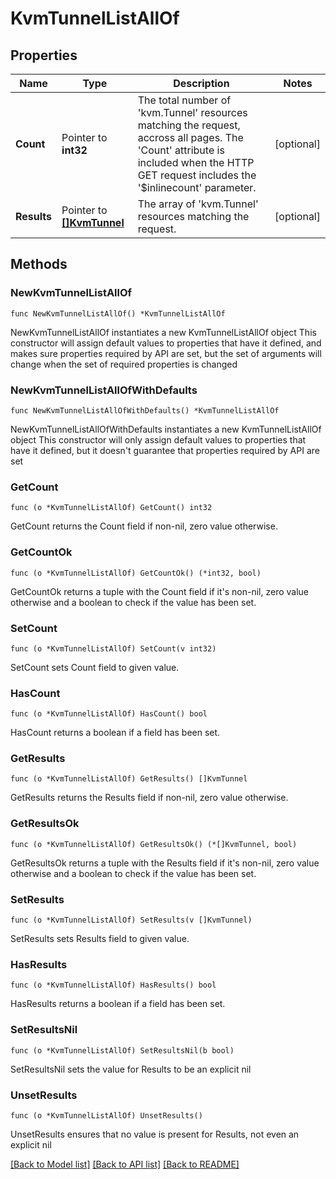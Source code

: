 # KvmTunnelListAllOf

## Properties

Name | Type | Description | Notes
------------ | ------------- | ------------- | -------------
**Count** | Pointer to **int32** | The total number of &#39;kvm.Tunnel&#39; resources matching the request, accross all pages. The &#39;Count&#39; attribute is included when the HTTP GET request includes the &#39;$inlinecount&#39; parameter. | [optional] 
**Results** | Pointer to [**[]KvmTunnel**](KvmTunnel.md) | The array of &#39;kvm.Tunnel&#39; resources matching the request. | [optional] 

## Methods

### NewKvmTunnelListAllOf

`func NewKvmTunnelListAllOf() *KvmTunnelListAllOf`

NewKvmTunnelListAllOf instantiates a new KvmTunnelListAllOf object
This constructor will assign default values to properties that have it defined,
and makes sure properties required by API are set, but the set of arguments
will change when the set of required properties is changed

### NewKvmTunnelListAllOfWithDefaults

`func NewKvmTunnelListAllOfWithDefaults() *KvmTunnelListAllOf`

NewKvmTunnelListAllOfWithDefaults instantiates a new KvmTunnelListAllOf object
This constructor will only assign default values to properties that have it defined,
but it doesn't guarantee that properties required by API are set

### GetCount

`func (o *KvmTunnelListAllOf) GetCount() int32`

GetCount returns the Count field if non-nil, zero value otherwise.

### GetCountOk

`func (o *KvmTunnelListAllOf) GetCountOk() (*int32, bool)`

GetCountOk returns a tuple with the Count field if it's non-nil, zero value otherwise
and a boolean to check if the value has been set.

### SetCount

`func (o *KvmTunnelListAllOf) SetCount(v int32)`

SetCount sets Count field to given value.

### HasCount

`func (o *KvmTunnelListAllOf) HasCount() bool`

HasCount returns a boolean if a field has been set.

### GetResults

`func (o *KvmTunnelListAllOf) GetResults() []KvmTunnel`

GetResults returns the Results field if non-nil, zero value otherwise.

### GetResultsOk

`func (o *KvmTunnelListAllOf) GetResultsOk() (*[]KvmTunnel, bool)`

GetResultsOk returns a tuple with the Results field if it's non-nil, zero value otherwise
and a boolean to check if the value has been set.

### SetResults

`func (o *KvmTunnelListAllOf) SetResults(v []KvmTunnel)`

SetResults sets Results field to given value.

### HasResults

`func (o *KvmTunnelListAllOf) HasResults() bool`

HasResults returns a boolean if a field has been set.

### SetResultsNil

`func (o *KvmTunnelListAllOf) SetResultsNil(b bool)`

 SetResultsNil sets the value for Results to be an explicit nil

### UnsetResults
`func (o *KvmTunnelListAllOf) UnsetResults()`

UnsetResults ensures that no value is present for Results, not even an explicit nil

[[Back to Model list]](../README.md#documentation-for-models) [[Back to API list]](../README.md#documentation-for-api-endpoints) [[Back to README]](../README.md)


